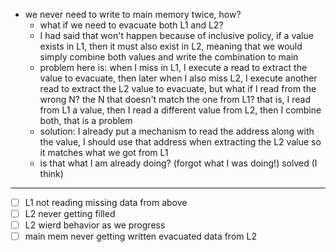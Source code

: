 - we never need to write to main memory twice, how?
    - what if we need to evacuate both L1 and L2?
    - I had said that won't happen because of inclusive policy, if a value exists in L1, then it must also exist in L2, meaning that we would simply combine both values and write the combination to main
    - problem here is: when I miss in L1, I execute a read to extract the value to evacuate, then later when I also miss L2, I execute another read to extract the L2 value to evacuate, but what if I read from the wrong N? the N that doesn't match the one from L1? that is, I read from L1 a value, then I read a different value from L2, then I combine both, that is a problem
    - solution: I already put a mechanism to read the address along with the value, I should use that address when extracting the L2 value so it matches what we got from L1
    - is that what I am already doing? (forgot what I was doing!)
solved (I think)

-------------------
- [ ] L1 not reading missing data from above
- [ ] L2 never getting filled
- [ ] L2 wierd behavior as we progress
- [ ] main mem never getting written evacuated data from L2
